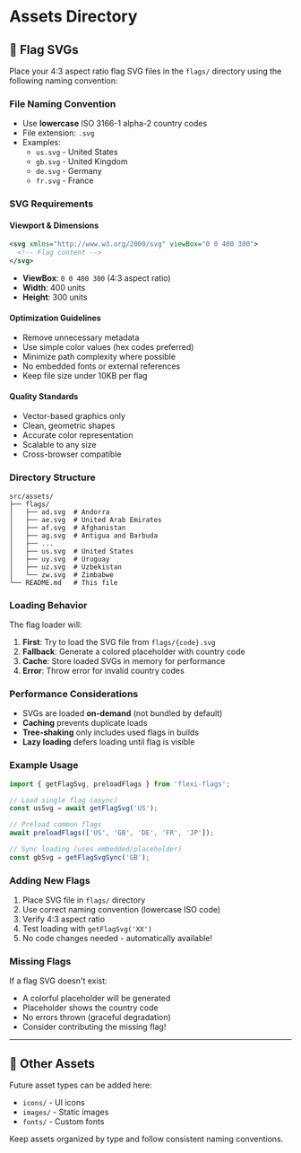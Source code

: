 # Assets Directory

## 📁 Flag SVGs

Place your 4:3 aspect ratio flag SVG files in the `flags/` directory using the following naming convention:

### File Naming Convention

- Use **lowercase** ISO 3166-1 alpha-2 country codes
- File extension: `.svg`
- Examples:
  - `us.svg` - United States
  - `gb.svg` - United Kingdom
  - `de.svg` - Germany
  - `fr.svg` - France

### SVG Requirements

#### Viewport & Dimensions

```xml
<svg xmlns="http://www.w3.org/2000/svg" viewBox="0 0 400 300">
  <!-- Flag content -->
</svg>
```

- **ViewBox**: `0 0 400 300` (4:3 aspect ratio)
- **Width**: 400 units
- **Height**: 300 units

#### Optimization Guidelines

- Remove unnecessary metadata
- Use simple color values (hex codes preferred)
- Minimize path complexity where possible
- No embedded fonts or external references
- Keep file size under 10KB per flag

#### Quality Standards

- Vector-based graphics only
- Clean, geometric shapes
- Accurate color representation
- Scalable to any size
- Cross-browser compatible

### Directory Structure

```
src/assets/
├── flags/
│   ├── ad.svg  # Andorra
│   ├── ae.svg  # United Arab Emirates
│   ├── af.svg  # Afghanistan
│   ├── ag.svg  # Antigua and Barbuda
│   ├── ...
│   ├── us.svg  # United States
│   ├── uy.svg  # Uruguay
│   ├── uz.svg  # Uzbekistan
│   └── zw.svg  # Zimbabwe
└── README.md   # This file
```

### Loading Behavior

The flag loader will:

1. **First**: Try to load the SVG file from `flags/{code}.svg`
2. **Fallback**: Generate a colored placeholder with country code
3. **Cache**: Store loaded SVGs in memory for performance
4. **Error**: Throw error for invalid country codes

### Performance Considerations

- SVGs are loaded **on-demand** (not bundled by default)
- **Caching** prevents duplicate loads
- **Tree-shaking** only includes used flags in builds
- **Lazy loading** defers loading until flag is visible

### Example Usage

```typescript
import { getFlagSvg, preloadFlags } from 'flexi-flags';

// Load single flag (async)
const usSvg = await getFlagSvg('US');

// Preload common flags
await preloadFlags(['US', 'GB', 'DE', 'FR', 'JP']);

// Sync loading (uses embedded/placeholder)
const gbSvg = getFlagSvgSync('GB');
```

### Adding New Flags

1. Place SVG file in `flags/` directory
2. Use correct naming convention (lowercase ISO code)
3. Verify 4:3 aspect ratio
4. Test loading with `getFlagSvg('XX')`
5. No code changes needed - automatically available!

### Missing Flags

If a flag SVG doesn't exist:

- A colorful placeholder will be generated
- Placeholder shows the country code
- No errors thrown (graceful degradation)
- Consider contributing the missing flag!

---

## 🎨 Other Assets

Future asset types can be added here:

- `icons/` - UI icons
- `images/` - Static images
- `fonts/` - Custom fonts

Keep assets organized by type and follow consistent naming conventions.

